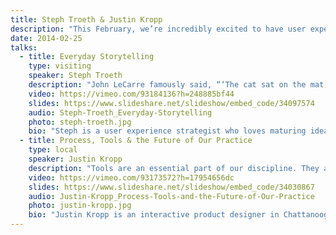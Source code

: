 ```yaml
---
title: Steph Troeth & Justin Kropp
description: "This February, we’re incredibly excited to have user experience expert **Steph Troeth** joining us all the way from London, England. She’ll be talking to us about how we can use storytelling to improve our work. She’ll be joined on stage by local design phenom **Justin Kropp**, who will be exploring how the tools of design have changed over the years."
date: 2014-02-25
talks:
  - title: Everyday Storytelling
    type: visiting
    speaker: Steph Troeth
    description: "John LeCarre famously said, “‘The cat sat on the mat’ is not the beginning of a story; ‘the cat sat on the dog’s mat’ is.” We need very little introduction to the art of storytelling, but the craft of story is more nuanced and is a skill we can hone. Unless you’re already fully-engaged in storytelling in one form or another, it’s rare that we get to explore these nuances in practice. Come and have some fun with Steph in this interactive session as she demonstrates little ways we can get better at the craft of story—a universal skill that you can use in everything you do.\r\n\r\nThis talk covers some of the material from her forthcoming book: [<cite>UX Storytelling Handbook</cite>](http://bit.ly/uxstorytellinghandbook)."
    video: https://vimeo.com/93184136?h=248885bf44
    slides: https://www.slideshare.net/slideshow/embed_code/34097574
    audio: Steph-Troeth_Everyday-Storytelling
    photo: steph-troeth.jpg
    bio: "Steph is a user experience strategist who loves maturing ideas and making things real. She has worn many hats, including a product lead for a startup in digital publishing and a studio director at a digital agency. She is also known for her grassroots contributions to best web practices through [the Web Standards Project](https://webstandards.org/) and [the W3C](https://w3.org). More recently, she works with [MailChimp](http://mailchimp.com/)’s UX team as an independent consultant.\r\n\r\nSteph is currently writing a book on how to better use storytelling in user experience research and design. She is also a hopeless BBC World Service radio addict, aspiring literary novelist, once-upon-a-musician, occasional silversmith, serendipitous gardener and slow food aficionada. Well-travelled and living on her fourth continent, she speaks several flavours of English, a few languages, and possesses an indecipherable accent."
  - title: Process, Tools & the Future of Our Practice
    type: local
    speaker: Justin Kropp
    description: "Tools are an essential part of our discipline. They afford us the opportunity to execute our work in the ways that we intended. However, the landscape of what is available to carry out our work has changed rapidly over the last decade—from the applications we use to strategize and design, to the frameworks and methodologies we use to build and deploy. These tools have not only influenced our processes, but also the way we approach our discipline. In this presentation, I'll explore the evolution of the design practice and the tools we use to craft our work."
    video: https://vimeo.com/93173572?h=17954656dc
    slides: https://www.slideshare.net/slideshow/embed_code/34030867
    audio: Justin-Kropp_Process-Tools-and-the-Future-of-Our-Practice
    photo: justin-kropp.jpg
    bio: "Justin Kropp is an interactive product designer in Chattanooga, Tennessee. He helps design and build digital products and services for individuals, institutions, and organizations. Justin is currently a design engineer at [Automattic](http://automattic.com/), the makers of WordPress. Previously, he lead product design at [Readmill](http://readmill.com/), a Berlin-based startup dedicated to crafting the best ebook reader for iOS and Android.\r\n\r\nJustin studied graphic design at The University of Tennessee at Chattanooga, earning his BFA in 2003. He went on to earn his MFA in Graphic Design at Maryland Institute College of Art (MICA) in 2010, where his graduate research explored semiotic theory and its role in our evolving visual culture.\r\n\r\nHe is inspired by typography, modernism, and solitude."
---
```

